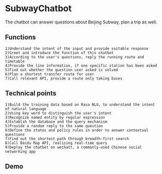 # SubwayChatbot
The chatbot can answer questions about Beijing Subway, plan a trip as well.

## Functions
    1)Understand the intent of the input and provide suitable response
    2)Greet and introduce the function of this chatbot
    3)According to the user's questions, reply the running route and timetable
    4)Provide the line information, if one specific station has been asked
    5)Find out whether the question user asked is solved
    6)Plan a shortest transfer route for user
    7)Call relevant API, provide a route only taking buses

## Technical points
    1)Build the training data based on Rasa NLU, to understand the intent of natural language
    2)Using key word to distinguish the user's intent
    3)Recognize named entity by regular expression
    4)Establsh the database and the query mechanism
    5)Provide a random reply to the same question
    6)Define the states and policy rules in order to answer contextual questions
    7)Find out the shortest path through breadth-first search
    8)Call Baidu Map API, realizing real-time query
    9)Deploy the chatbot on wechatt, a commonly-used Chinese social networking app
## Demo
